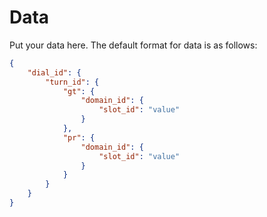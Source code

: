 # Data

Put your data here.
The default format for data is as follows:

```json
{
    "dial_id": {
        "turn_id": {
            "gt": {
                "domain_id": {
                    "slot_id": "value"
                }
            },
            "pr": {
                "domain_id": {
                    "slot_id": "value"
                }
            }
        }
    }
}
```